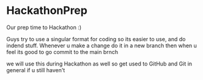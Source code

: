 # HackathonPrep
Our prep time to Hackathon :)


Guys try to use a singular format for coding so its easier to use, and do indend stuff.
Whenever u make a change do it in a new branch then when u feel its good to go commit to the main brnch

we will use this during Hackathon as well so get used to GitHub and Git in general if u still haven't


